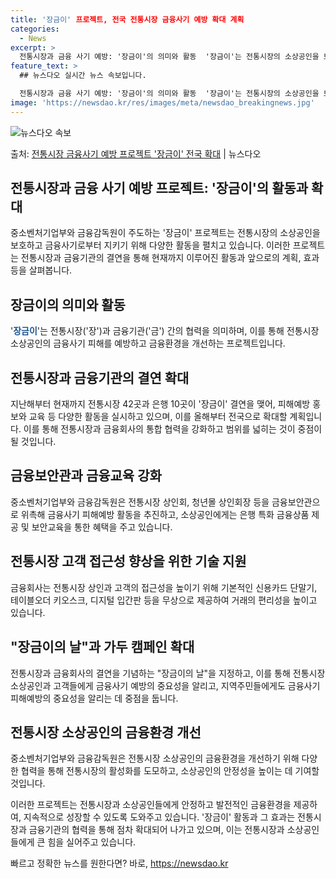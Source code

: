 ```yaml
---
title: '장금이' 프로젝트, 전국 전통시장 금융사기 예방 확대 계획
categories:
  - News
excerpt: >
  전통시장과 금융 사기 예방: '장금이'의 의미와 활동  '장금이'는 전통시장의 소상공인을 보호하기 위해 전통…
feature_text: >
  ## 뉴스다오 실시간 뉴스 속보입니다.

  전통시장과 금융 사기 예방: '장금이'의 의미와 활동  '장금이'는 전통시장의 소상공인을 보호하기 위해 전통…
image: 'https://newsdao.kr/res/images/meta/newsdao_breakingnews.jpg'
---
```


![뉴스다오 속보](https://newsdao.kr/res/images/meta/newsdao_breakingnews.jpg)

<p>출처: <a href="https://newsdao.kr/4171" rel="dofollow">전통시장 금융사기 예방 프로젝트 '장금이' 전국 확대</a> | 뉴스다오</p>

<h2 data-ke-size="size26">전통시장과 금융 사기 예방 프로젝트: '장금이'의 활동과 확대</h2>
중소벤처기업부와 금융감독원이 주도하는 '장금이' 프로젝트는 전통시장의 소상공인을 보호하고 금융사기로부터 지키기 위해 다양한 활동을 펼치고 있습니다. 이러한 프로젝트는 전통시장과 금융기관의 결연을 통해 현재까지 이루어진 활동과 앞으로의 계획, 효과 등을 살펴봅니다.

<p data-ke-size="size16"></p>

<h2 data-ke-size="size24">장금이의 의미와 활동</h2>
'<b><span style="color: #1a5490;">장금이</span></b>'는 전통시장('장')과 금융기관('금') 간의 협력을 의미하며, 이를 통해 전통시장 소상공인의 금융사기 피해를 예방하고 금융환경을 개선하는 프로젝트입니다.

<p data-ke-size="size16"></p>

<h2 data-ke-size="size24">전통시장과 금융기관의 결연 확대</h2>
지난해부터 현재까지 전통시장 42곳과 은행 10곳이 '장금이' 결연을 맺어, 피해예방 홍보와 교육 등 다양한 활동을 실시하고 있으며, 이를 올해부터 전국으로 확대할 계획입니다. 이를 통해 전통시장과 금융회사의 통합 협력을 강화하고 범위를 넓히는 것이 중점이 될 것입니다.

<p data-ke-size="size16"></p>

<h2 data-ke-size="size24">금융보안관과 금융교육 강화</h2>
중소벤처기업부와 금융감독원은 전통시장 상인회, 청년몰 상인회장 등을 금융보안관으로 위촉해 금융사기 피해예방 활동을 추진하고, 소상공인에게는 은행 특화 금융상품 제공 및 보안교육을 통한 혜택을 주고 있습니다.

<p data-ke-size="size16"></p>

<h2 data-ke-size="size24">전통시장 고객 접근성 향상을 위한 기술 지원</h2>
금융회사는 전통시장 상인과 고객의 접근성을 높이기 위해 기본적인 신용카드 단말기, 테이블오더 키오스크, 디지털 입간판 등을 무상으로 제공하여 거래의 편리성을 높이고 있습니다.

<p data-ke-size="size16"></p>

<h2 data-ke-size="size24">"장금이의 날"과 가두 캠페인 확대</h2>
전통시장과 금융회사의 결연을 기념하는 "장금이의 날"을 지정하고, 이를 통해 전통시장 소상공인과 고객들에게 금융사기 예방의 중요성을 알리고, 지역주민들에게도 금융사기 피해예방의 중요성을 알리는 데 중점을 둡니다.

<p data-ke-size="size16"></p>

<h2 data-ke-size="size24">전통시장 소상공인의 금융환경 개선</h2>
중소벤처기업부와 금융감독원은 전통시장 소상공인의 금융환경을 개선하기 위해 다양한 협력을 통해 전통시장의 활성화를 도모하고, 소상공인의 안정성을 높이는 데 기여할 것입니다.

<p data-ke-size="size16"></p>

이러한 프로젝트는 전통시장과 소상공인들에게 안정하고 발전적인 금융환경을 제공하여, 지속적으로 성장할 수 있도록 도와주고 있습니다. '장금이' 활동과 그 효과는 전통시장과 금융기관의 협력을 통해 점차 확대되어 나가고 있으며, 이는 전통시장과 소상공인들에게 큰 힘을 실어주고 있습니다. 

빠르고 정확한 뉴스를 원한다면? 바로, <a href="https://newsdao.kr" rel="dofollow">https://newsdao.kr</a>


